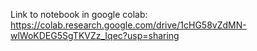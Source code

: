 Link to notebook in google colab:
https://colab.research.google.com/drive/1cHG58vZdMN-wlWoKDEG5SgTKVZz_Iqec?usp=sharing

